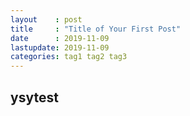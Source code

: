 ```yaml
---
layout    : post
title     : "Title of Your First Post"
date      : 2019-11-09
lastupdate: 2019-11-09
categories: tag1 tag2 tag3
---
```


## ysytest
